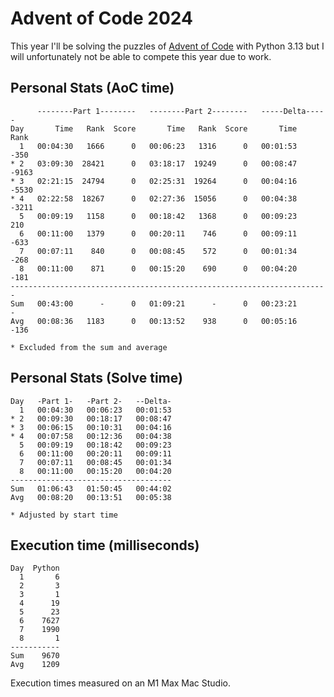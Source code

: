 # Advent of Code 2024

This year I'll be solving the puzzles of [Advent of Code](https://adventofcode.com/2024) with Python 3.13 but I will
unfortunately not be able to compete this year due to work.  

## Personal Stats (AoC time)
```
      --------Part 1--------   --------Part 2--------   -----Delta-----
Day       Time   Rank  Score       Time   Rank  Score       Time   Rank
  1   00:04:30   1666      0   00:06:23   1316      0   00:01:53   -350
* 2   03:09:30  28421      0   03:18:17  19249      0   00:08:47  -9163
* 3   02:21:15  24794      0   02:25:31  19264      0   00:04:16  -5530
* 4   02:22:58  18267      0   02:27:36  15056      0   00:04:38  -3211
  5   00:09:19   1158      0   00:18:42   1368      0   00:09:23    210
  6   00:11:00   1379      0   00:20:11    746      0   00:09:11   -633
  7   00:07:11    840      0   00:08:45    572      0   00:01:34   -268
  8   00:11:00    871      0   00:15:20    690      0   00:04:20   -181
-----------------------------------------------------------------------
Sum   00:43:00      -      0   01:09:21      -      0   00:23:21      -
Avg   00:08:36   1183      0   00:13:52    938      0   00:05:16   -136

* Excluded from the sum and average
```

## Personal Stats (Solve time)
```
Day   -Part 1-   -Part 2-   --Delta-
  1   00:04:30   00:06:23   00:01:53
* 2   00:09:30   00:18:17   00:08:47
* 3   00:06:15   00:10:31   00:04:16
* 4   00:07:58   00:12:36   00:04:38
  5   00:09:19   00:18:42   00:09:23
  6   00:11:00   00:20:11   00:09:11
  7   00:07:11   00:08:45   00:01:34
  8   00:11:00   00:15:20   00:04:20
------------------------------------
Sum   01:06:43   01:50:45   00:44:02
Avg   00:08:20   00:13:51   00:05:38

* Adjusted by start time
```

## Execution time (milliseconds)
```
Day  Python
  1       6
  2       3
  3       1
  4      19
  5      23
  6    7627
  7    1990
  8       1
-----------
Sum    9670
Avg    1209
```

Execution times measured on an M1 Max Mac Studio.

